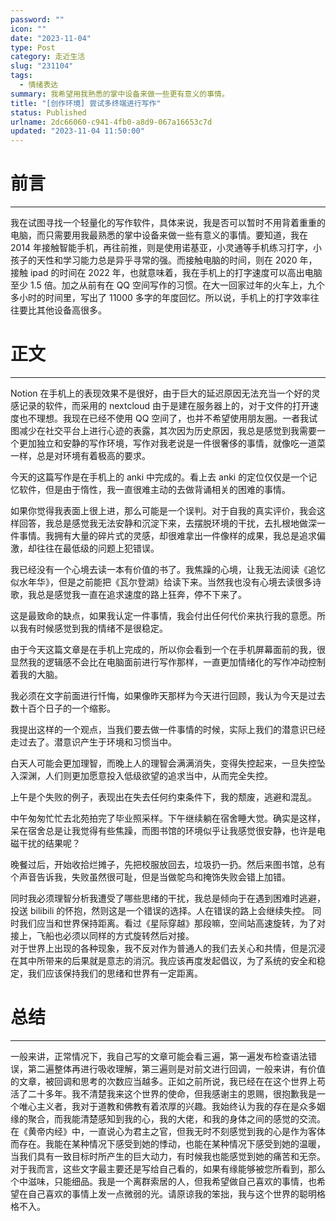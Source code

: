 ```yaml
---
password: ""
icon: ""
date: "2023-11-04"
type: Post
category: 走近生活
slug: "231104"
tags:
  - 情绪表达
summary: 我希望用我熟悉的掌中设备来做一些更有意义的事情。
title: "[创作环境] 尝试多终端进行写作"
status: Published
urlname: 2dc66060-c941-4fb0-a8d9-067a16653c7d
updated: "2023-11-04 11:50:00"
---
```


# 前言

---

我在试图寻找一个轻量化的写作软件，具体来说，我是否可以暂时不用背着重重的电脑，而只需要用我最熟悉的掌中设备来做一些有意义的事情。要知道，我在 2014 年接触智能手机，再往前推，则是使用诺基亚，小灵通等手机练习打字，小孩子的天性和学习能力总是异乎寻常的强。而接触电脑的时间，则在 2020 年，接触 ipad 的时间在 2022 年，也就意味着，我在手机上的打字速度可以高出电脑至少 1.5 倍。加之从前有在 QQ 空间写作的习惯。在大一回家过年的火车上，九个多小时的时间里，写出了 11000 多字的年度回忆。所以说，手机上的打字效率往往要比其他设备高很多。

# 正文

---

Notion 在手机上的表现效果不是很好，由于巨大的延迟原因无法充当一个好的灵感记录的软件，而采用的 nextcloud 由于是建在服务器上的，对于文件的打开速度也不理想。我现在已经不使用 QQ 空间了，也并不希望使用朋友圈。一者我试图减少在社交平台上进行心迹的表露，其次因为历史原因，我总是感觉到我需要一个更加独立和安静的写作环境，写作对我老说是一件很奢侈的事情，就像吃一道菜一样，总是对环境有着极高的要求。

今天的这篇写作是在手机上的 anki 中完成的。看上去 anki 的定位仅仅是一个记忆软件，但是由于惰性，我一直很难主动的去做背诵相关的困难的事情。

如果你觉得我表面上很上进，那么可能是一个误判。对于自我的真实评价，我会这样回答，我总是感觉我无法安静和沉淀下来，去摆脱环境的干扰，去扎根地做深一件事情。我拥有大量的碎片式的灵感，却很难拿出一件像样的成果，我总是追求偏激，却往往在最低级的问题上犯错误。

我已经没有一个心境去读一本有价值的书了。我焦躁的心境，让我无法阅读《追忆似水年华》，但是之前能把《瓦尔登湖》给读下来。当然我也没有心境去读很多诗歌，我总是感觉我一直在追求速度的路上狂奔，停不下来了。

这是最致命的缺点，如果我认定一件事情，我会付出任何代价来执行我的意愿。所以我有时候感觉到我的情绪不是很稳定。

由于今天这篇文章是在手机上完成的，所以你会看到一个在手机屏幕面前的我，很显然我的逻辑感不会比在电脑面前进行写作那样，一直更加情绪化的写作冲动控制着我的大脑。

我必须在文字前面进行忏悔，如果像昨天那样为今天进行回顾，我认为今天是过去数十百个日子的一个缩影。

我提出这样的一个观点，当我们要去做一件事情的时候，实际上我们的潜意识已经走过去了。潜意识产生于环境和习惯当中。

白天人可能会更加理智，而晚上人的理智会满满消失，变得失控起来，一旦失控坠入深渊，人们则更加愿意投入低级欲望的追求当中，从而完全失控。

上午是个失败的例子，表现出在失去任何约束条件下，我的颓废，逃避和混乱。

中午匆匆忙忙去北苑拍完了毕业照采样。下午继续躺在宿舍睡大觉。确实是这样，呆在宿舍总是让我觉得有些焦躁，而图书馆的环境似乎让我感觉很安静，也许是电磁干扰的结果呢？

晚餐过后，开始收拾烂摊子，先把校服放回去，垃圾扔一扔。然后来图书馆，总有个声音告诉我，失败虽然很可耻，但是当做鸵鸟和掩饰失败会错上加错。

同时我必须理智分析我遭受了哪些思绪的干扰，我总是倾向于在遇到困难时逃避，投送 bilibili 的怀抱，然则这是一个错误的选择。人在错误的路上会继续失控。 同时我们应当和世界保持距离。看过《星际穿越》那段嘛，空间站高速旋转，为了对接上，飞船也必须以同样的方式旋转然后对接。  
 对于世界上出现的各种现象，我不反对作为普通人的我们去关心和共情，但是沉浸在其中所带来的后果就是意志的消沉。我应该再度发起倡议，为了系统的安全和稳定，我们应该保持我们的思绪和世界有一定距离。

# 总结

---

一般来讲，正常情况下，我自己写的文章可能会看三遍，第一遍发布检查语法错误，第二遍整体再进行吸收理解，第三遍则是对前文进行回调，一般来讲，有价值的文章，被回调和思考的次数应当越多。正如之前所说，我已经在在这个世界上苟活了二十多年。我不清楚我来这个世界的使命，但我感谢主的恩赐，很抱歉我是一个唯心主义者，我对于道教和佛教有着浓厚的兴趣。我始终认为我的存在是众多姻缘的聚合，而我能清楚感知到我的心，我的大佬，和我的身体之间的感觉的交流。在《黄帝内经》中，一直说心为君主之官，但我无时不刻感觉到我的心是作为客体而存在。我能在某种情况下感受到她的悸动，也能在某种情况下感受到她的温暖，当我们具有一致目标时所产生的巨大动力，有时候我也能感觉到她的痛苦和无奈。对于我而言，这些文字最主要还是写给自己看的，如果有缘能够被您所看到，那么个中滋味，只能细品。我是一个离群索居的人，但我希望做自己喜欢的事情，也希望在自己喜欢的事情上发一点微弱的光。请原谅我的笨拙，我与这个世界的聪明格格不入。
